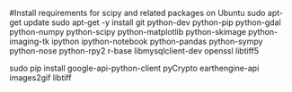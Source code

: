 
#Install requirements for scipy and related packages on Ubuntu
sudo apt-get update
sudo apt-get -y install git python-dev python-pip python-gdal python-numpy python-scipy python-matplotlib python-skimage python-imaging-tk ipython ipython-notebook python-pandas python-sympy python-nose python-rpy2 r-base libmysqlclient-dev openssl libtiff5

sudo pip install google-api-python-client pyCrypto earthengine-api images2gif
libtiff 
